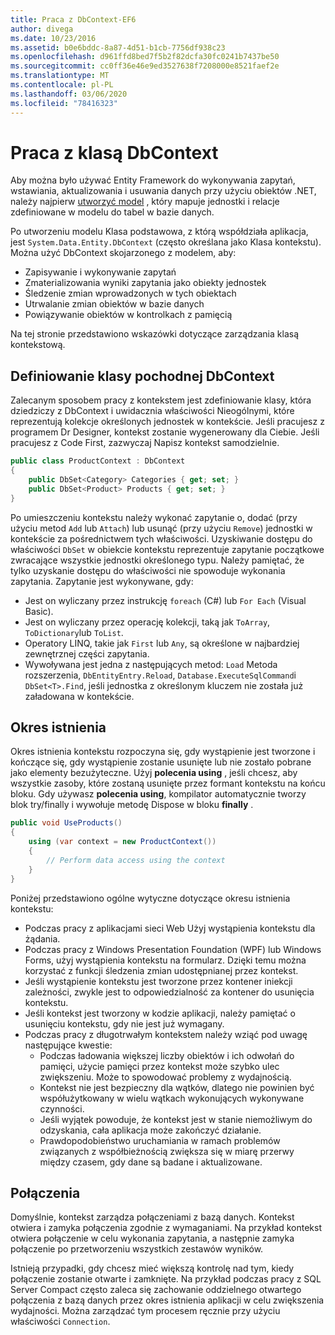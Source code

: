 ```yaml
---
title: Praca z DbContext-EF6
author: divega
ms.date: 10/23/2016
ms.assetid: b0e6bddc-8a87-4d51-b1cb-7756df938c23
ms.openlocfilehash: d961ffd8bed7f5b2f82dcfa30fc0241b7437be50
ms.sourcegitcommit: cc0ff36e46e9ed3527638f7208000e8521faef2e
ms.translationtype: MT
ms.contentlocale: pl-PL
ms.lasthandoff: 03/06/2020
ms.locfileid: "78416323"
---
```

# <a name="working-with-dbcontext"></a>Praca z klasą DbContext

Aby można było używać Entity Framework do wykonywania zapytań, wstawiania, aktualizowania i usuwania danych przy użyciu obiektów .NET, należy najpierw [utworzyć model](~/ef6/modeling/index.md) , który mapuje jednostki i relacje zdefiniowane w modelu do tabel w bazie danych.

Po utworzeniu modelu Klasa podstawowa, z którą współdziała aplikacja, jest `System.Data.Entity.DbContext` (często określana jako Klasa kontekstu). Można użyć DbContext skojarzonego z modelem, aby:
- Zapisywanie i wykonywanie zapytań   
- Zmaterializowania wyniki zapytania jako obiekty jednostek
- Śledzenie zmian wprowadzonych w tych obiektach
- Utrwalanie zmian obiektów w bazie danych
- Powiązywanie obiektów w kontrolkach z pamięcią

Na tej stronie przedstawiono wskazówki dotyczące zarządzania klasą kontekstową.  

## <a name="defining-a-dbcontext-derived-class"></a>Definiowanie klasy pochodnej DbContext  

Zalecanym sposobem pracy z kontekstem jest zdefiniowanie klasy, która dziedziczy z DbContext i uwidacznia właściwości Nieogólnymi, które reprezentują kolekcje określonych jednostek w kontekście. Jeśli pracujesz z programem Dr Designer, kontekst zostanie wygenerowany dla Ciebie. Jeśli pracujesz z Code First, zazwyczaj Napisz kontekst samodzielnie.  

``` csharp
public class ProductContext : DbContext
{
    public DbSet<Category> Categories { get; set; }
    public DbSet<Product> Products { get; set; }
}
```  

Po umieszczeniu kontekstu należy wykonać zapytanie o, dodać (przy użyciu metod `Add` lub `Attach`) lub usunąć (przy użyciu `Remove`) jednostki w kontekście za pośrednictwem tych właściwości. Uzyskiwanie dostępu do właściwości `DbSet` w obiekcie kontekstu reprezentuje zapytanie początkowe zwracające wszystkie jednostki określonego typu. Należy pamiętać, że tylko uzyskanie dostępu do właściwości nie spowoduje wykonania zapytania. Zapytanie jest wykonywane, gdy:  

- Jest on wyliczany przez instrukcję `foreach` (C#) lub `For Each` (Visual Basic).  
- Jest on wyliczany przez operację kolekcji, taką jak `ToArray`, `ToDictionary`lub `ToList`.  
- Operatory LINQ, takie jak `First` lub `Any`, są określone w najbardziej zewnętrznej części zapytania.  
- Wywoływana jest jedna z następujących metod: `Load` Metoda rozszerzenia, `DbEntityEntry.Reload`, `Database.ExecuteSqlCommand`i `DbSet<T>.Find`, jeśli jednostka z określonym kluczem nie została już załadowana w kontekście.  

## <a name="lifetime"></a>Okres istnienia  

Okres istnienia kontekstu rozpoczyna się, gdy wystąpienie jest tworzone i kończące się, gdy wystąpienie zostanie usunięte lub nie zostało pobrane jako elementy bezużyteczne. Użyj **polecenia using** , jeśli chcesz, aby wszystkie zasoby, które zostaną usunięte przez formant kontekstu na końcu bloku. Gdy używasz **polecenia using**, kompilator automatycznie tworzy blok try/finally i wywołuje metodę Dispose w bloku **finally** .  

``` csharp
public void UseProducts()
{
    using (var context = new ProductContext())
    {     
        // Perform data access using the context
    }
}
```  

Poniżej przedstawiono ogólne wytyczne dotyczące okresu istnienia kontekstu:  

- Podczas pracy z aplikacjami sieci Web Użyj wystąpienia kontekstu dla żądania.  
- Podczas pracy z Windows Presentation Foundation (WPF) lub Windows Forms, użyj wystąpienia kontekstu na formularz. Dzięki temu można korzystać z funkcji śledzenia zmian udostępnianej przez kontekst.  
- Jeśli wystąpienie kontekstu jest tworzone przez kontener iniekcji zależności, zwykle jest to odpowiedzialność za kontener do usunięcia kontekstu.
- Jeśli kontekst jest tworzony w kodzie aplikacji, należy pamiętać o usunięciu kontekstu, gdy nie jest już wymagany.  
- Podczas pracy z długotrwałym kontekstem należy wziąć pod uwagę następujące kwestie:  
    - Podczas ładowania większej liczby obiektów i ich odwołań do pamięci, użycie pamięci przez kontekst może szybko ulec zwiększeniu. Może to spowodować problemy z wydajnością.  
    - Kontekst nie jest bezpieczny dla wątków, dlatego nie powinien być współużytkowany w wielu wątkach wykonujących wykonywane czynności.
    - Jeśli wyjątek powoduje, że kontekst jest w stanie niemożliwym do odzyskania, cała aplikacja może zakończyć działanie.  
    - Prawdopodobieństwo uruchamiania w ramach problemów związanych z współbieżnością zwiększa się w miarę przerwy między czasem, gdy dane są badane i aktualizowane.  

## <a name="connections"></a>Połączenia  

Domyślnie, kontekst zarządza połączeniami z bazą danych. Kontekst otwiera i zamyka połączenia zgodnie z wymaganiami. Na przykład kontekst otwiera połączenie w celu wykonania zapytania, a następnie zamyka połączenie po przetworzeniu wszystkich zestawów wyników.  

Istnieją przypadki, gdy chcesz mieć większą kontrolę nad tym, kiedy połączenie zostanie otwarte i zamknięte. Na przykład podczas pracy z SQL Server Compact często zaleca się zachowanie oddzielnego otwartego połączenia z bazą danych przez okres istnienia aplikacji w celu zwiększenia wydajności. Można zarządzać tym procesem ręcznie przy użyciu właściwości `Connection`.  
